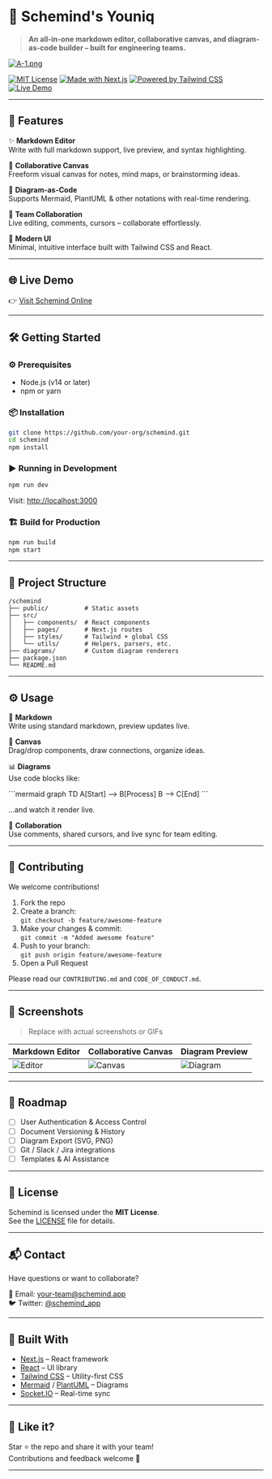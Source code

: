 
# 🧠 Schemind's Youniq

> **An all-in-one markdown editor, collaborative canvas, and diagram-as-code builder – built for engineering teams.**

[![A-1.png](https://i.postimg.cc/mDhqxrdS/A-1.png)](https://postimg.cc/5YdpLfWH)

[![MIT License](https://img.shields.io/badge/license-MIT-blue.svg)](LICENSE)
[![Made with Next.js](https://img.shields.io/badge/built%20with-Next.js-black)](https://nextjs.org/)
[![Powered by Tailwind CSS](https://img.shields.io/badge/styled%20with-TailwindCSS-38bdf8)](https://tailwindcss.com/)
[![Live Demo](https://img.shields.io/badge/demo-live-brightgreen.svg)](https://schemind.vercel.app/)

---

## 🚀 Features

✨ **Markdown Editor**  
Write with full markdown support, live preview, and syntax highlighting.

🧩 **Collaborative Canvas**  
Freeform visual canvas for notes, mind maps, or brainstorming ideas.

🧬 **Diagram-as-Code**  
Supports Mermaid, PlantUML & other notations with real-time rendering.

👥 **Team Collaboration**  
Live editing, comments, cursors – collaborate effortlessly.

🎨 **Modern UI**  
Minimal, intuitive interface built with Tailwind CSS and React.

---

## 🌐 Live Demo

👉 [Visit Schemind Online](https://schemind.vercel.app)

---

## 🛠️ Getting Started

### ⚙️ Prerequisites

- Node.js (v14 or later)
- npm or yarn

### 📦 Installation

```bash
git clone https://github.com/your-org/schemind.git
cd schemind
npm install
```

### ▶️ Running in Development

```bash
npm run dev
```

Visit: [http://localhost:3000](http://localhost:3000)

### 🏗️ Build for Production

```bash
npm run build
npm start
```

---

## 📁 Project Structure

```
/schemind
├── public/          # Static assets
├── src/
│   ├── components/  # React components
│   ├── pages/       # Next.js routes
│   ├── styles/      # Tailwind + global CSS
│   └── utils/       # Helpers, parsers, etc.
├── diagrams/        # Custom diagram renderers
├── package.json
└── README.md
```

---

## ⚙️ Usage

📝 **Markdown**  
Write using standard markdown, preview updates live.

🧠 **Canvas**  
Drag/drop components, draw connections, organize ideas.

📊 **Diagrams**  
Use code blocks like:

\`\`\`mermaid
graph TD
    A[Start] --> B[Process]
    B --> C[End]
\`\`\`

...and watch it render live.

🫱 **Collaboration**  
Use comments, shared cursors, and live sync for team editing.

---

## 🤝 Contributing

We welcome contributions!

1. Fork the repo
2. Create a branch:  
   `git checkout -b feature/awesome-feature`
3. Make your changes & commit:  
   `git commit -m "Added awesome feature"`
4. Push to your branch:  
   `git push origin feature/awesome-feature`
5. Open a Pull Request

Please read our `CONTRIBUTING.md` and `CODE_OF_CONDUCT.md`.

---

## 📸 Screenshots

> Replace with actual screenshots or GIFs

| Markdown Editor | Collaborative Canvas | Diagram Preview |
|-----------------|----------------------|------------------|
| ![Editor](https://via.placeholder.com/300x200.png?text=Markdown+Editor) | ![Canvas](https://via.placeholder.com/300x200.png?text=Canvas) | ![Diagram](https://via.placeholder.com/300x200.png?text=Diagram+Preview) |

---

## 🔮 Roadmap

- [ ] User Authentication & Access Control
- [ ] Document Versioning & History
- [ ] Diagram Export (SVG, PNG)
- [ ] Git / Slack / Jira integrations
- [ ] Templates & AI Assistance

---

## 📄 License

Schemind is licensed under the **MIT License**.  
See the [LICENSE](./LICENSE) file for details.

---

## 📬 Contact

Have questions or want to collaborate?

📧 Email: [your-team@schemind.app](mailto:your-team@schemind.app)  
🐦 Twitter: [@schemind_app](https://twitter.com/schemind_app)

---

## 🧠 Built With

- [Next.js](https://nextjs.org/) – React framework
- [React](https://reactjs.org/) – UI library
- [Tailwind CSS](https://tailwindcss.com/) – Utility-first CSS
- [Mermaid](https://mermaid-js.github.io) / [PlantUML](https://plantuml.com/) – Diagrams
- [Socket.IO](https://socket.io/) – Real-time sync

---

## 🌟 Like it?

Star ⭐ the repo and share it with your team!  
Contributions and feedback welcome 🤝

---

